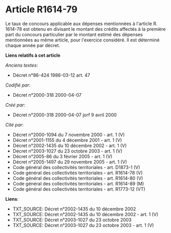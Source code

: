 # Article R1614-79

Le taux de concours applicable aux dépenses mentionnées à l'article R. 1614-78 est obtenu en divisant le montant des crédits
affectés à la première part du concours particulier par le montant estimé des dépenses mentionnées au même article, pour
l'exercice considéré. Il est déterminé chaque année par décret.

**Liens relatifs à cet article**

_Anciens textes_:

  - Décret n°86-424 1986-03-12 art. 47

_Codifié par_:

  - Décret n°2000-318 2000-04-07

_Créé par_:

  - Décret n°2000-318 2000-04-07 jorf 9 avril 2000

_Cité par_:

  - Décret n°2000-1094 du 7 novembre 2000 - art. 1 (V)
  - Décret n°2001-1155 du 4 décembre 2001 - art. 1 (V)
  - Décret n°2002-1435 du 10 décembre 2002 - art. 1 (V)
  - Décret n°2003-1027 du 23 octobre 2003 - art. 1 (V)
  - Décret n°2005-86 du 3 février 2005 - art. 1 (V)
  - Décret n°2005-1497 du 29 novembre 2005 - art. 1 (V)
  - Code général des collectivités territoriales - art. D1873-1 (V)
  - Code général des collectivités territoriales - art. R1614-78 (V)
  - Code général des collectivités territoriales - art. R1614-80 (V)
  - Code général des collectivités territoriales - art. R1614-89 (M)
  - Code général des collectivités territoriales - art. R1773-12 (VT)

**Liens**:

  - TXT_SOURCE: Décret n°2002-1435 du 10 décembre 2002
  - TXT_SOURCE: Décret n°2002-1435 du 10 décembre 2002 - art. 1 (V)
  - TXT_SOURCE: Décret n°2003-1027 du 23 octobre 2003
  - TXT_SOURCE: Décret n°2003-1027 du 23 octobre 2003 - art. 1 (V)
